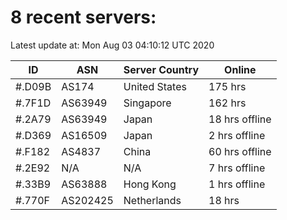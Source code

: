 # 8 recent servers:

Latest update at: Mon Aug 03 04:10:12 UTC 2020

| ID | ASN | Server Country | Online |
| -- | --- | -------------- | ------ |
| #.D09B | AS174 | United States | 175 hrs |
| #.7F1D | AS63949 | Singapore | 162 hrs |
| #.2A79 | AS63949 | Japan | 18 hrs offline |
| #.D369 | AS16509 | Japan | 2 hrs offline |
| #.F182 | AS4837 | China | 60 hrs offline |
| #.2E92 | N/A | N/A | 7 hrs offline |
| #.33B9 | AS63888 | Hong Kong | 1 hrs offline |
| #.770F | AS202425 | Netherlands | 18 hrs |


